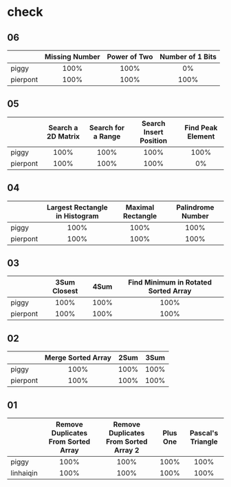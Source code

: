 # check

## 06

|        |Missing Number|Power of Two|Number of 1 Bits|
|--------|:----------------------------:|:---------------:|:---------------:|
|piggy   |100%|100%|0%|
|pierpont|100%|100%|100%|

## 05

|        |Search a 2D Matrix|Search for a Range|Search Insert Position|Find Peak Element|
|--------|:----------------:|:----------------:|:--------------------:|:---------------:|
|piggy   |100%|100%|100%|100%|
|pierpont|100%|100%|100%|0%|

## 04

|        |Largest Rectangle in Histogram|Maximal Rectangle|Palindrome Number|
|--------|:----------------------------:|:---------------:|:---------------:|
|piggy   |100%|100%|100%|
|pierpont|100%|100%|100%|

## 03

|        |3Sum Closest|4Sum|Find Minimum in Rotated Sorted Array|
|--------|:----------:|:--:|:----------------------------------:|
|piggy   |100%|100%|100%|
|pierpont|100%|100%|100%|

## 02

|        |Merge Sorted Array|2Sum|3Sum|
|--------|:----------------:|:--:|:--:|
|piggy   |100%|100%|100%|
|pierpont|100%|100%|100%|

## 01

|         |Remove Duplicates From Sorted Array|Remove Duplicates From Sorted Array 2|Plus One|Pascal's Triangle|
|---------|:---------------------------------:|:-----------------------------------:|:------:|:---------------:|
|piggy    |100%|100%|100%|100%|
|linhaiqin|100%|100%|100%|100%|
